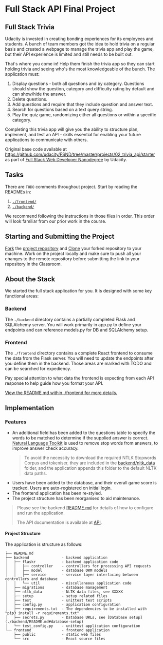# Full Stack API Final Project

## Full Stack Trivia

Udacity is invested in creating bonding experiences for its employees and students. A bunch of team members got the idea to hold trivia on a regular basis and created a webpage to manage the trivia app and play the game, but their API experience is limited and still needs to be built out.

That's where you come in! Help them finish the trivia app so they can start holding trivia and seeing who's the most knowledgeable of the bunch. The application must:

1. Display questions - both all questions and by category. Questions should show the question, category and difficulty rating by default and can show/hide the answer.
2. Delete questions.
3. Add questions and require that they include question and answer text.
4. Search for questions based on a text query string.
5. Play the quiz game, randomizing either all questions or within a specific category.

Completing this trivia app will give you the ability to structure plan, implement, and test an API - skills essential for enabling your future applications to communicate with others.

Original base code available at https://github.com/udacity/FSND/tree/master/projects/02_trivia_api/starter as part of [Full Stack Web Developer Nanodegree](https://www.udacity.com/course/full-stack-web-developer-nanodegree--nd0044) by Udacity.

## Tasks

There are `TODO` comments throughout project. Start by reading the READMEs in:

1. [`./frontend/`](./frontend/README.md)
2. [`./backend/`](./backend/README.md)

We recommend following the instructions in those files in order. This order will look familiar from our prior work in the course.

## Starting and Submitting the Project

[Fork](https://help.github.com/en/articles/fork-a-repo) the [project repository]() and [Clone](https://help.github.com/en/articles/cloning-a-repository) your forked repository to your machine. Work on the project locally and make sure to push all your changes to the remote repository before submitting the link to your repository in the Classroom.

## About the Stack

We started the full stack application for you. It is designed with some key functional areas:

### Backend

The `./backend` directory contains a partially completed Flask and SQLAlchemy server. You will work primarily in app.py to define your endpoints and can reference models.py for DB and SQLAlchemy setup.

### Frontend

The `./frontend` directory contains a complete React frontend to consume the data from the Flask server. You will need to update the endpoints after you define them in the backend. Those areas are marked with TODO and can be searched for expediency.

Pay special attention to what data the frontend is expecting from each API response to help guide how you format your API.

[View the README.md within ./frontend for more details.](./frontend/README.md)


## Implementation
### Features
* An additional field has been added to the questions table to specify the words to be matched to determine if the supplied answer is correct. 
  [Natural Language Toolkit](https://www.nltk.org/) is used to remove stop words from answers, to improve answer check accuracy.
    > To avoid the necessity to download the required NTLK Stopwords Corpus and tokeniser, they are included in the [backend/nltk_data](backend/nltk_data) folder, and the application appends this folder to the default NLTK data paths. 
* Users have been added to the database, and their overall game score is tracked. Users are auto-registered on initial login.
* The frontend application has been re-styled.
* The project structure has been reorganised to aid maintenance.

> Please see the backend [README.md](backend/README.md) for details of how to configure and run the application.
> 
> The API documentation is available at [API](backend/README.md#api).


#### Project Structure
The application is structure as follows:
  ```shell
  ├── README.md
  ├── backend               - backend application
  │   ├── flaskr            - backend application code
  │   │   ├── controller    - controllers for processing API requests
  │   │   ├── model         - database ORM models
  │   │   ├── service       - service layer interfacing between controllers and database
  │   │   └── util          - miscellaneous application code
  │   ├── migrations        - database management
  │   ├── nltk_data         - NLTK data files, see XXXXX
  │   ├── setup             - setup related files
  │   ├── test              - unittest test scripts
  │   ├── config.py         - application configuration
  │   ├── requirements.txt  - The dependencies to be installed with "pip3 install -r requirements.txt"
  │   ├── secrets.py        - Database URLs, see [Database setup](./backend/README.md#database-setup)
  │   └── test_config.py    - unittest application configuration
  └── frontend              - frontend application
      ├── public            - static web files
      └── src               - React source files
  ```
